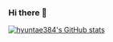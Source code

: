 ### Hi there 👋

[![hyuntae384's GitHub stats](https://github-readme-stats.vercel.app/api?username=hyuntae384)](https://github.com/hyuntae384/github-readme-stats)

<!--
**hyuntae384/hyuntae384** is a ✨ _special_ ✨ repository because its `README.md` (this file) appears on your GitHub profile.

Here are some ideas to get you started:

- 🔭 I’m currently working on ...
- 🌱 I’m currently learning ...
- 👯 I’m looking to collaborate on ...
- 🤔 I’m looking for help with ...
- 💬 Ask me about ...
- 📫 How to reach me: ...
- 😄 Pronouns: ...
- ⚡ Fun fact: ...
-->
